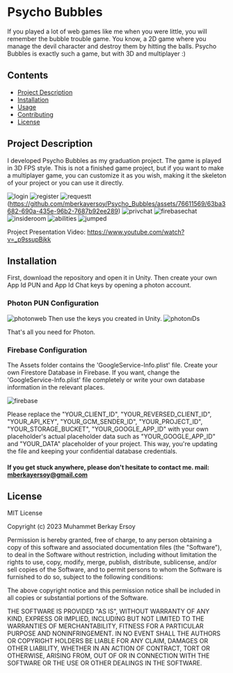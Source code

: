 # Psycho Bubbles
If you played a lot of web games like me when you were little, you will remember the bubble trouble game. You know, a 2D game where you manage the devil character and destroy them by hitting the balls. Psycho Bubbles is exactly such a game, but with 3D and multiplayer :)

## Contents
- [Project Description](#project-description)
- [Installation](#installation)
- [Usage](#usage)
- [Contributing](#contributing)
- [License](#license)


## Project Description

I developed Psycho Bubbles as my graduation project. The game is played in 3D FPS style. This is not a finished game project, but if you want to make a multiplayer game, you can customize it as you wish, making it the skeleton of your project or you can use it directly.

![login](https://github.com/mberkayersoy/Psycho_Bubbles/assets/76611569/190d2828-3ebb-4704-add5-de6a773fa426)
![register](https://github.com/mberkayersoy/Psycho_Bubbles/assets/76611569/75df4619-87da-4ccf-bda6-fdd6d2d77497)
![requestt](https://github.com/mberkayersoy/Psycho_Bubbles/assets/76611569/1235fb99-d59f-497f-a043-136cb0b111fd)
(https://github.com/mberkayersoy/Psycho_Bubbles/assets/76611569/63ba3682-690a-435e-96b2-7687b92ee289)
![privchat](https://github.com/mberkayersoy/Psycho_Bubbles/assets/76611569/77ceeb05-3093-47a5-a99a-8ad22f65ffac)
![firebasechat](https://github.com/mberkayersoy/Psycho_Bubbles/assets/76611569/59b44b2c-7069-4e0f-ae49-86939e749206)
![insideroom](https://github.com/mberkayersoy/Psycho_Bubbles/assets/76611569/026f6dc0-5e0a-459f-ba82-613e7f206473)
![abilities](https://github.com/mberkayersoy/Psycho_Bubbles/assets/76611569/33640a6e-28e6-498d-ba77-51d56de8fafb)
![jumped](https://github.com/mberkayersoy/Psycho_Bubbles/assets/76611569/1b6d2755-caa8-4709-a374-27208d4f2f8f)

Project Presentation Video: https://www.youtube.com/watch?v=_p9ssupBjkk

## Installation

First, download the repository and open it in Unity. Then create your own App Id PUN and App Id Chat keys by opening a photon account.

### Photon PUN Configuration

![photonweb](https://github.com/mberkayersoy/Psycho_Bubbles/assets/76611569/b05166a6-3123-4f11-8939-6b8053a73506)
Then use the keys you created in Unity.
![photonıDs](https://github.com/mberkayersoy/Psycho_Bubbles/assets/76611569/591b361d-3858-46e7-b4e0-257c59419ceb)

That's all you need for Photon.

### Firebase Configuration

The Assets folder contains the 'GoogleService-Info.plist' file. Create your own Firestore Database in Firebase. If you want, change the 'GoogleService-Info.plist' file completely or write your own database information in the relevant places.

![firebase](https://github.com/mberkayersoy/Psycho_Bubbles/assets/76611569/cc294936-1f2c-48d8-b684-e0a2999a5c6a)

Please replace the "YOUR_CLIENT_ID", "YOUR_REVERSED_CLIENT_ID", "YOUR_API_KEY", "YOUR_GCM_SENDER_ID", "YOUR_PROJECT_ID", "YOUR_STORAGE_BUCKET", "YOUR_GOOGLE_APP_ID" with your own placeholder's actual placeholder data such as "YOUR_GOOGLE_APP_ID" and "YOUR_DATA" placeholder of your project. This way, you're updating the file and keeping your confidential database credentials.

#### If you get stuck anywhere, please don't hesitate to contact me. mail: mberkayersoy@gmail.com

## License

MIT License

Copyright (c) 2023 Muhammet Berkay Ersoy

Permission is hereby granted, free of charge, to any person obtaining a copy
of this software and associated documentation files (the "Software"), to deal
in the Software without restriction, including without limitation the rights
to use, copy, modify, merge, publish, distribute, sublicense, and/or sell
copies of the Software, and to permit persons to whom the Software is
furnished to do so, subject to the following conditions:

The above copyright notice and this permission notice shall be included in all
copies or substantial portions of the Software.

THE SOFTWARE IS PROVIDED "AS IS", WITHOUT WARRANTY OF ANY KIND, EXPRESS OR
IMPLIED, INCLUDING BUT NOT LIMITED TO THE WARRANTIES OF MERCHANTABILITY,
FITNESS FOR A PARTICULAR PURPOSE AND NONINFRINGEMENT. IN NO EVENT SHALL THE
AUTHORS OR COPYRIGHT HOLDERS BE LIABLE FOR ANY CLAIM, DAMAGES OR OTHER
LIABILITY, WHETHER IN AN ACTION OF CONTRACT, TORT OR OTHERWISE, ARISING FROM,
OUT OF OR IN CONNECTION WITH THE SOFTWARE OR THE USE OR OTHER DEALINGS IN THE
SOFTWARE.

